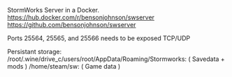 StormWorks Server in a Docker.
https://hub.docker.com/r/bensonjohnson/swserver
https://github.com/bensonjohnson/swserver

Ports 25564, 25565, and 25566 needs to be exposed TCP/UDP

Persistant storage:
/root/.wine/drive_c/users/root/AppData/Roaming/Stormworks: ( Savedata + mods )
/home/steam/sw: ( Game data )


